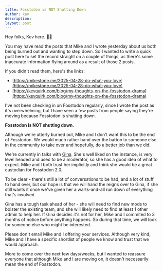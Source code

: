 ```yaml
---
title: Fosstodon is NOT Shutting Down
author: kev
description:
layout: post
---
```


Hey folks, Kev here. 👋🏻

You may have read the posts that Mike and I wrote yesterday about us both being burned out and wanting to step down. So I wanted to write a quick post here to set the record straight on a couple of things, as there's some inaccurate information flying around as a result of those 2 posts.

If you didn't read them, here's the links:

* [https://mikestone.me/2025-04-28-do-what-you-love](https://mikestone.me/2025-04-28-do-what-you-love)
* [https://kevquirk.com/blog/my-thoughts-on-the-fosstodon-drama](https://kevquirk.com/blog/my-thoughts-on-the-fosstodon-drama)

I've not been checking in on Fosstodon regularly, since I wrote the post as it's overwhelming, but I have seen a few posts from people saying they're moving because Fosstodon is shutting down.

**Fosstodon is NOT shutting down.**

Although we're utterly burned out, Mike and I don't want this to be the end of Fosstodon. We would much rather hand over the batton to someone else in the community to take over and hopefully, do a better job than we did.

We're currently in talks with [Gina](https://fosstodon.org/@Gina/). She's well liked on the instance, is very level headed and used to be a moderator, so she has a good idea of what to expect. Mike and I both trust her implicitly and think she would be a great custodian for Fosstodon 2.0.

To be clear - there's still a lot of conversations to be had, and a lot of stuff to hand over, but our hope is that we will hand the reigns over to Gina, if she still wants it once we've given her a warts-and-all run down of everything that's involved.

Gina has a tough task ahead of her - she will need to find new mods to bolster the existing team, and she will likely need to find at least 1 other admin to help her. If Gina decides it's not for her, Mike and I commited to 3 months of notice before anything happens. So during that time, we will look for someone else who might be interested.

<p class="notice">Please don't email Mike and I offering your services. Although very kind, Mike and I have a specific shortlist of people we know and trust that we would approach.</p>

More to come over the next few days/weeks, but I wanted to reassure everyone that although Mike and I are moving on, it doesn't necessarily mean the end of Fosstodon.